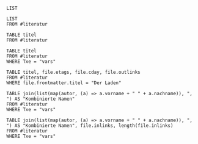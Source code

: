 ```dataview
LIST 
```

```dataview
LIST 
FROM #literatur 
```

```dataview
TABLE titel
FROM #literatur 
```
	
```dataview
TABLE titel
FROM #literatur 
WHERE Txe = "vars"
```
```dataview
TABLE titel, file.etags, file.cday, file.outlinks
FROM #literatur 
WHERE file.frontmatter.titel = "Der Laden"

```


```dataview
TABLE join(list(map(autor, (a) => a.vorname + " " + a.nachname)), ", ") AS "Kombinierte Namen"
FROM #literatur 
WHERE Txe = "vars"
```
```dataview
TABLE join(list(map(autor, (a) => a.vorname + " " + a.nachname)), ", ") AS "Kombinierte Namen", file.inlinks, length(file.inlinks)
FROM #literatur 
WHERE Txe = "vars"
```

